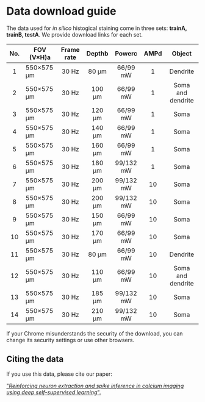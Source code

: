 # Data download guide

The data used for *in silico* histogical staining come in three sets: **trainA, trainB, testA**. We provide download links for each set.


|No.|	FOV (V×H)a	|Frame rate |	Depthb	|Powerc	    |AMPd	  |Object           |
| :----: | ----   |:----:     | :----:  | :----:    |:----: | :----:          | 
|1	|550×575 μm	  |30 Hz	    |80 μm	  |66/99 mW	  |1	    |Dendrite         |
|2	|550×575 μm	  |30 Hz	    |100 μm	  |66/99 mW	  |1	    |Soma and dendrite|
|3	|550×575 μm	  |30 Hz	    |120 μm	  |66/99 mW	  |1	    |Soma             |
|4	|550×575 μm	  |30 Hz	    |140 μm	  |66/99 mW	  |1	    |Soma             |
|5	|550×575 μm	  |30 Hz	    |160 μm	  |66/99 mW	  |1	    |Soma             |
|6	|550×575 μm	  |30 Hz	    |180 μm	  |99/132 mW	|1	    |Soma             |
|7	|550×575 μm	  |30 Hz	    |200 μm	  |99/132 mW	|10	    |Soma             |
|8	|550×575 μm	  |30 Hz	    |200 μm	  |99/132 mW	|10	    |Soma             |
|9	|550×575 μm	  |30 Hz	    |150 μm	  |66/99 mW	  |10	    |Soma             |
|10	|550×575 μm	  |30 Hz	    |170 μm	  |66/99 mW	  |10	    |Soma             |
|11	|550×575 μm	  |30 Hz	    |80 μm	  |66/99 mW	  |10	    |Dendrite         |
|12	|550×575 μm	  |30 Hz	    |110 μm	  |66/99 mW	  |10	    |Soma and dendrite|
|13	|550×575 μm	  |30 Hz	    |185 μm	  |99/132 mW	|10	    |Soma             |
|14	|550×575 μm	  |30 Hz	    |210 μm	  |99/132 mW	|10	    |Soma             |

If your Chrome misunderstands the security of the download, you can change its security settings or use other browsers.

## Citing the data
If you use this data, please cite our paper:

["*Reinforcing neuron extraction and spike inference in calcium imaging using deep self-supervised learning*".](https://www.biorxiv.org/content/10.1101/2020.11.16.383984v1)

